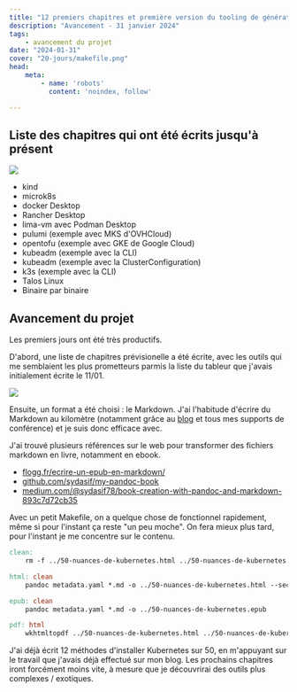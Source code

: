 ```yaml
---
title: "12 premiers chapitres et première version du tooling de génération du livre"
description: "Avancement - 31 janvier 2024"
tags:
    - avancement du projet
date: "2024-01-31"
cover: "20-jours/makefile.png"
head:
    meta:
        - name: 'robots'
          content: 'noindex, follow'

---
```


## Liste des chapitres qui ont été écrits jusqu'à présent

![](https://geps.dev/progress/24)

* kind
* microk8s
* docker Desktop
* Rancher Desktop
* lima-vm avec Podman Desktop
* pulumi (exemple avec MKS d'OVHCloud)
* opentofu (exemple avec GKE de Google Cloud)
* kubeadm (exemple avec la CLI)
* kubeadm (exemple avec la ClusterConfiguration)
* k3s (exemple avec la CLI)
* Talos Linux
* Binaire par binaire

## Avancement du projet

Les premiers jours ont été très productifs.

D'abord, une liste de chapitres prévisionelle a été écrite, avec les outils qui me semblaient les plus prometteurs parmis la liste du tableur que j'avais initialement écrite le 11/01.

![](images/20-jours/01-31-chapitres.png)

Ensuite, un format a été choisi : le Markdown. J'ai l'habitude d'écrire du Markdown au kilomètre (notamment grâce au [blog](https://blog.zwindler.fr) et tous mes supports de conférence) et je suis donc efficace avec.

J'ai trouvé plusieurs références sur le web pour transformer des fichiers markdown en livre, notamment en ebook.

* [flogg.fr/ecrire-un-epub-en-markdown/](https://flogg.fr/ecrire-un-epub-en-markdown/)
* [github.com/sydasif/my-pandoc-book](https://github.com/sydasif/my-pandoc-book)
* [medium.com/@sydasif78/book-creation-with-pandoc-and-markdown-893c7d72cb35](https://medium.com/@sydasif78/book-creation-with-pandoc-and-markdown-893c7d72cb35)

Avec un petit Makefile, on a quelque chose de fonctionnel rapidement, même si pour l'instant ça reste "un peu moche". On fera mieux plus tard, pour l'instant je me concentre sur le contenu.

```Makefile
clean:
	rm -f ../50-nuances-de-kubernetes.html ../50-nuances-de-kubernetes.epub ../50-nuances-de-kubernetes.pdf

html: clean
	pandoc metadata.yaml *.md -o ../50-nuances-de-kubernetes.html --section-divs --self-contained

epub: clean
	pandoc metadata.yaml *.md -o ../50-nuances-de-kubernetes.epub

pdf: html
	wkhtmltopdf ../50-nuances-de-kubernetes.html ../50-nuances-de-kubernetes.pdf
```

J'ai déjà écrit 12 méthodes d'installer Kubernetes sur 50, en m'appuyant sur le travail que j'avais déjà effectué sur mon blog. Les prochains chapitres iront forcément moins vite, à mesure que je découvrirai des outils plus complexes / exotiques.
